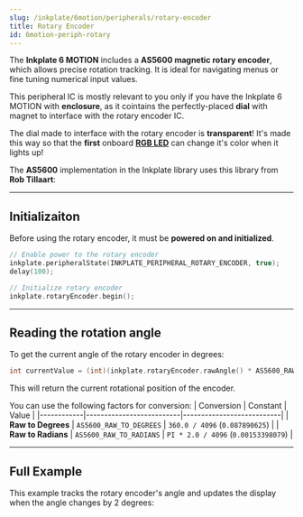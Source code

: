 ```yaml
---
slug: /inkplate/6motion/peripherals/rotary-encoder
title: Rotary Encoder
id: 6motion-periph-rotary
---
```


The **Inkplate 6 MOTION** includes a **AS5600 magnetic rotary encoder**, which allows precise rotation tracking. It is ideal for navigating menus or fine tuning numerical input values. 

<InfoBox>This peripheral IC is mostly relevant to you only if you have the Inkplate 6 MOTION with **enclosure**, as it cointains the perfectly-placed **dial** with magnet to interface with the rotary encoder IC.</InfoBox>

<CenteredImage src="/img/inkplate_6_motion/6motion_rotary.jpg" alt="Inkplate 6 MOTION Rotary Encoder" caption="Rotary encoder on the Inkplate 6 MOTION enclosure" width="600px" />

The dial made to interface with the rotary encoder is **transparent**! It's made this way so that the **first** onboard [**RGB LED**](/inkplate/6motion/peripherals/leds) can change it's color when it lights up!

<InfoBox>The **AS5600** implementation in the Inkplate library uses this library from **Rob Tillaart**:<QuickLink 
  title="AS5600" 
  description="Arduino library for AS5600 and AS5600L magnetic rotation meter"
  url="https://github.com/RobTillaart/AS5600"/></InfoBox>

---

## Initializaiton

Before using the rotary encoder, it must be **powered on and initialized**.

```cpp
// Enable power to the rotary encoder
inkplate.peripheralState(INKPLATE_PERIPHERAL_ROTARY_ENCODER, true);
delay(100);

// Initialize rotary encoder
inkplate.rotaryEncoder.begin();
```
<FunctionDocumentation
  functionName="inkplate.rotaryEncoder.begin()"
  description="Initializes the rotary encoder sensor for use. This function must be called before retrieving values."
  returnDescription="Returns true if initialization was successful, otherwise false."
/>

---

## Reading the rotation angle

To get the current angle of the rotary encoder in degrees:

```cpp
int currentValue = (int)(inkplate.rotaryEncoder.rawAngle() * AS5600_RAW_TO_DEGREES);
```

This will return the current rotational position of the encoder.

<FunctionDocumentation
  functionName="inkplate.rotaryEncoder.rawAngle()"
  description="Gets the raw angle value from the rotary encoder, which can be converted to degrees or radians."
  returnDescription="Returns the raw angle as a 12-bit integer (0-4095)."
/>

You can use the following factors for conversion:
| Conversion | Constant | Value |
|------------|--------------------------|---------------------------|
| **Raw to Degrees** | `AS5600_RAW_TO_DEGREES` | `360.0 / 4096` (`0.087890625`) |
| **Raw to Radians** | `AS5600_RAW_TO_RADIANS` | `PI * 2.0 / 4096` (`0.00153398079`) |


---

## Full Example

This example tracks the rotary encoder's angle and updates the display when the angle changes by 2 degrees:
<QuickLink title="Inkplate_6_MOTION_Rotary_Encoder.ino"
description="Full rotary encoder example in the Inkplate library"
url="https://github.com/SolderedElectronics/Inkplate_Motion_Arduino_Library/blob/main/examples/Inkplate6Motion/Advanced/Sensors_Other/Inkplate_6_MOTION_Rotary_Encoder/Inkplate_6_MOTION_Rotary_Encoder.ino"
/>

